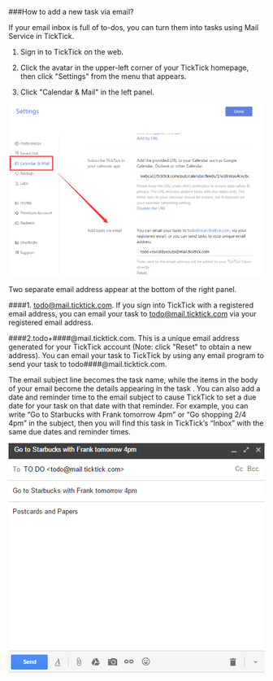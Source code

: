 ###How to add a new task via email?

If your email inbox is full of to-dos, you can turn them into tasks using Mail Service in TickTick.

1. Sign in to TickTick on the web.

2. Click the avatar in the upper-left corner of your TickTick homepage, then click "Settings" from the menu that appears. 

3. Click "Calendar & Mail" in the left panel.

![](viaemail.png)


Two separate email address appear at the bottom of the right panel.

####1. todo@mail.ticktick.com. 
If you sign into TickTick with a registered email address, you can email your task to todo@mail.ticktick.com via your registered email address.


####2.todo+####@mail.ticktick.com. 
This is a unique email address generated for your TickTick account (Note: click "Reset" to obtain a new address).  You can email your task to TickTick by using any email program to send your task to todo####@mail.ticktick.com.


The email subject line becomes the task name, while the items in the body of your email become the details appearing in the task . You can also add a date and reminder time to the email subject to cause TickTick to set a due date for your task on that date with that reminder. For example, you can write “Go to Starbucks with Frank tomorrow 4pm” or “Go shopping 2/4 4pm” in the subject, then you will find this task in TickTick’s “Inbox” with the same due dates and reminder times.


![](../images/email.png)
